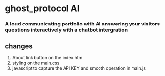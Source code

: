# ghost_protocol AI
### A loud communicating portfolio with AI answering your visitors questions interactively with a chatbot intergration
## changes
1. About link button on the index.htm
2. styling on the main.css
3. javascript to capture the API KEY and smooth operation in main.js
